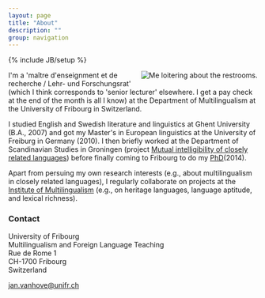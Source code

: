 ```yaml
---
layout: page
title: "About"
description: ""
group: navigation
---
```

{% include JB/setup %}

<!--<div style="float:right,margin: 0px 0px 15px 20px"><img src="/figs/foto.JPG" alt="Photo" title="Photo"/> </div>-->
<p><img style="float: right; margin: 0px 0px 15px 15px; max-width: 250 px; height: auto;" src="https://www3.unifr.ch/pluriling/en/assets/public/fotos/team/jan_vanhove.jpg" alt="Me loitering about the restrooms." title="Photo"/>
I'm a 'maître d'enseignment et de recherche / Lehr- und Forschungsrat' (which I think corresponds to 'senior lecturer' elsewhere. I get a pay check at the end of the month is all I know) at the Department of Multilingualism at the University of Fribourg in Switzerland.</p>

<p>I studied English and Swedish literature and linguistics at Ghent University (B.A., 2007) and got my Master's in European linguistics at the University of Freiburg in Germany (2010). 
I then briefly worked at the Department of Scandinavian Studies in Groningen (project <a href="http://www.let.rug.nl/gooskens/project/">Mutual intelligibility of closely related languages</a>) 
before finally coming to Fribourg to do my <a href="http://ethesis.unifr.ch/theses/downloads.php?file=VanhoveJ.pdf">PhD</a>(2014).</p>

<p>Apart from persuing my own research interests (e.g., about multilingualism in closely related languages), 
I regularly collaborate on projects at the <a href = "http://www.institut-mehrsprachigkeit.ch/en/">Institute of Multilingualism</a>
(e.g., on heritage languages, language aptitude, and lexical richness).</p>

<h3>Contact</h3>

University of Fribourg  
Multilingualism and Foreign Language Teaching  
Rue de Rome 1  
CH-1700 Fribourg  
Switzerland

[jan.vanhove@unifr.ch](mailto:jan.vanhove@unifr.ch)

